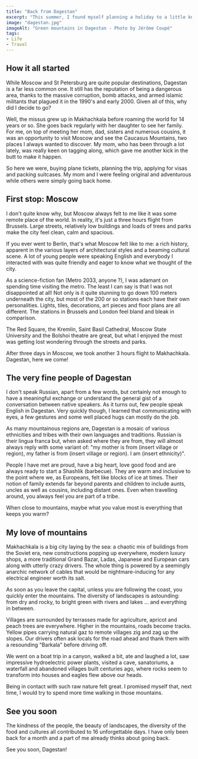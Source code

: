 ```yaml
---
title: "Back from Dagestan"
excerpt: "This summer, I found myself planning a holiday to a little known part of Russia, tucked between the shores of the Caspian Sea and the majestic Caucasus Mountains: the republic of Dagestan."
image: "dagestan.jpg"
imageAlt: "Green mountains in Dagestan - Photo by Jérôme Coupé"
tags:
- Life
- Travel
---
```


## How it all started

While Moscow and St Petersburg are quite popular destinations, Dagestan is a far less common one. It still has the reputation of being a dangerous area, thanks to the massive corruption, bomb attacks, and armed islamic militants that plagued it in the 1990's and early 2000. Given all of this, why did I decide to go?

Well, the missus grew up in Makhachkala before roaming the world for 14 years or so. She goes back regularly with her daughter to see her family. For me, on top of meeting her mom, dad, sisters and numerous cousins, it was an opportunity to visit Moscow and see the Caucasus Mountains, two places I always wanted to discover. My mom, who has been through a lot lately, was really keen on tagging along, which gave me another kick in the butt to make it happen.

So here we were, buying plane tickets, planning the trip, applying for visas and packing suitcases. My mom and I were feeling original and adventurous while others were simply going back home.

## First stop: Moscow

I don't quite know why, but Moscow always felt to me like it was some remote place of the world. In reality, it's just a three hours flight from Brussels. Large streets, relatively low buildings and loads of trees and parks make the city feel clean, calm and spacious.

If you ever went to Berlin, that's what Moscow felt like to me: a rich history, apparent in the various layers of architectural styles and a beaming cultural scene. A lot of young people were speaking English and everybody I interacted with was quite friendly and eager to know what we thought of the city.

As a science-fiction fan (Metro 2033, anyone ?), I was adamant on spending time visiting the metro. The least I can say is that I was not disappointed at all! Not only is it quite stunning to go down 100 meters underneath the city, but most of the 200 or so stations each have their own personalities. Lights, tiles, decorations, art pieces and floor plans are all different. The stations in Brussels and London feel bland and bleak in comparison.

The Red Square, the Kremlin, Saint Basil Cathedral, Moscow State University and the Bolshoi theatre are great, but what I enjoyed the most was getting lost wondering through the streets and parks.

After three days in Moscow, we took another 3 hours flight to Makhachkala. Dagestan, here we come!

## The very fine people of Dagestan

I don't speak Russian, apart from a few words, but certainly not enough to have a meaningful exchange or understand the general gist of a conversation between native speakers. As it turns out, few people speak English in Dagestan. Very quickly though, I learned that communicating with eyes, a few gestures and some well placed hugs can mostly do the job.

As many mountainous regions are, Dagestan is a mosaic of various ethnicities and tribes with their own languages and traditions. Russian is their lingua franca but, when asked where they are from, they will almost always reply with some variant of: "my mother is from (insert village or region), my father is from (insert village or region). I am (insert ethnicity)".

People I have met are proud, have a big heart, love good food and are always ready to start a Shashlik (barbecue). They are warm and inclusive to the point where we, as Europeans, felt like blocks of ice at times. Their notion of family extends far beyond parents and children to include aunts, uncles as well as cousins, including distant ones. Even when travelling around, you always feel you are part of a tribe.

When close to mountains, maybe what you value most is everything that keeps you warm?

## My love of mountains

Makhachkala is a big city laying by the sea: a chaotic mix of buildings from the Soviet era, new constructions popping up everywhere, modern luxury shops, a more traditional Grand Bazar, Ladas, Japanese and European cars along with utterly crazy drivers. The whole thing is powered by a seemingly anarchic network of cables that would be nightmare-inducing for any electrical engineer worth its salt.

As soon as you leave the capital, unless you are following the coast, you quickly enter the mountains. The diversity of landscapes is astounding: from dry and rocky, to bright green with rivers and lakes ... and everything in between.

Villages are surrounded by terrasses made for agriculture, apricot and peach trees are everywhere. Higher in the mountains, roads become tracks. Yellow pipes carrying natural gaz to remote villages zig and zag up the slopes. Our drivers often ask locals for the road ahead and thank them with a resounding "Barkala" before driving off.

We went on a boat trip in a canyon, walked a bit, ate and laughed a lot, saw impressive hydroelectric power plants, visited a cave, sanatoriums, a waterfall and abandoned villages built centuries ago, where rocks seem to transform into houses and eagles flew above our heads.

Being in contact with such raw nature felt great. I promised myself that, next time, I would try to spend more time walking in those mountains.

## See you soon

The kindness of the people, the beauty of landscapes, the diversity of the food and cultures all contributed to 16 unforgettable days. I have only been back for a month and a part of me already thinks about going back.

See you soon, Dagestan!

